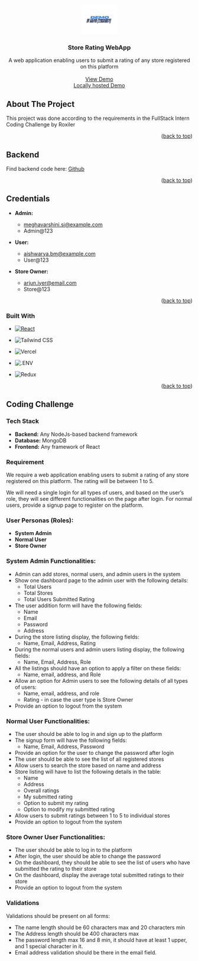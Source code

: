 <!-- PROJECT LOGO -->
<br />
<div align="center">
  <a href="https://github.com/Aafiya-01/frontend_store-rating-app">
    <img src="public/logo.svg" alt="Logo" width="100" height="80">
  </a>

<h3 align="center">Store Rating WebApp</h3>

  <p align="center">
    A web application enabling users to submit a rating of any store
registered on this platform
    <br />
    <!-- <a href="https://github.com/github_username/repo_name"><strong>Explore the docs »</strong></a>
    <br /> -->
    <br />
    <a href="https://store-rating-app-frontend.vercel.app/sign-in">View Demo</a>
    <br />
    <a href="http://localhost:5173/sign-in">Locally hosted Demo</a>
    <!-- ·
    <a href="https://github.com/github_username/repo_name/issues/new?labels=bug&template=bug-report---.md">Report Bug</a>
    ·
    <a href="https://github.com/github_username/repo_name/issues/new?labels=enhancement&template=feature-request---.md">Request Feature</a> -->
  </p>
</div>

<!-- ABOUT THE PROJECT -->

## About The Project

This project was done according to the requirements in the FullStack Intern Coding Challenge by Roxiler

<p align="right">(<a href="#readme-top">back to top</a>)</p>

## Backend

Find backend code here: [Github](https://github.com/Aafiya-01/backend_store-rating-app)

<p align="right">(<a href="#readme-top">back to top</a>)</p>

## Credentials

- <b>Admin:</b>

  - meghavarshini.si@example.com
  - Admin@123

- <b>User:</b>

  - aishwarya.bm@example.com
  - User@123

- <b>Store Owner:</b>
  - arjun.iyer@email.com
  - Store@123

<p align="right">(<a href="#readme-top">back to top</a>)</p>

### Built With

- [![React][React.js]][React-url]

- ![Tailwind CSS](https://img.shields.io/static/v1?style=for-the-badge&message=Tailwind+CSS&color=222222&logo=Tailwind+CSS&logoColor=06B6D4&label=)
- ![Vercel](https://img.shields.io/static/v1?style=for-the-badge&message=Vercel&color=000000&logo=Vercel&logoColor=FFFFFF&label=)
- ![.ENV](https://img.shields.io/static/v1?style=for-the-badge&message=.ENV&color=222222&logo=.ENV&logoColor=ECD53F&label=)
- ![Redux](https://img.shields.io/static/v1?style=for-the-badge&message=Redux&color=764ABC&logo=Redux&logoColor=FFFFFF&label=)

<p align="right">(<a href="#readme-top">back to top</a>)</p>

<!-- GETTING STARTED -->

<!-- ## Screenshots

### Admin-Dashboard

<img src="readme-assets/admin-dashboard.png" alt="Logo" width="500" height="300">

### Filter and View Users

<img src="readme-assets/filter and view users.png" alt="Logo" width="500" height="300">

### User-Dashboard

<img src="readme-assets/user-dashboard.png" alt="Logo" width="500" height="300">

### Change-Rating

<img src="readme-assets/change-rating.png" alt="Logo" width="500" height="300">

### Store Owner Dashboard

<img src="readme-assets/store-owner-dashboard.png" alt="Logo" width="500" height="300"> -->

## Coding Challenge

### Tech Stack

- **Backend:** Any NodeJs-based backend framework
- **Database:** MongoDB
- **Frontend:** Any framework of React

### Requirement

We require a web application enabling users to submit a rating of any store registered on this platform. The rating will be between 1 to 5.

We will need a single login for all types of users, and based on the user’s role, they will see different functionalities on the page after login. For normal users, provide a signup page to register on the platform.

### User Personas (Roles):

- **System Admin**
- **Normal User**
- **Store Owner**

### System Admin Functionalities:

- Admin can add stores, normal users, and admin users in the system
- Show one dashboard page to the admin user with the following details:
  - Total Users
  - Total Stores
  - Total Users Submitted Rating
- The user addition form will have the following fields:
  - Name
  - Email
  - Password
  - Address
- During the store listing display, the following fields:
  - Name, Email, Address, Rating
- During the normal users and admin users listing display, the following fields:
  - Name, Email, Address, Role
- All the listings should have an option to apply a filter on these fields:
  - Name, email, address, and Role
- Allow an option for Admin users to see the following details of all types of users:
  - Name, email, address, and role
  - Rating - in case the user type is Store Owner
- Provide an option to logout from the system

### Normal User Functionalities:

- The user should be able to log in and sign up to the platform
- The signup form will have the following fields:
  - Name, Email, Address, Password
- Provide an option for the user to change the password after login
- The user should be able to see the list of all registered stores
- Allow users to search the store based on name and address
- Store listing will have to list the following details in the table:
  - Name
  - Address
  - Overall ratings
  - My submitted rating
  - Option to submit my rating
  - Option to modify my submitted rating
- Allow users to submit ratings between 1 to 5 to individual stores
- Provide an option to logout from the system

### Store Owner User Functionalities:

- The user should be able to log in to the platform
- After login, the user should be able to change the password
- On the dashboard, they should be able to see the list of users who have submitted the rating to their store
- On the dashboard, display the average total submitted ratings to their store
- Provide an option to logout from the system

### Validations

Validations should be present on all forms:

- The name length should be 60 characters max and 20 characters min
- The Address length should be 400 characters max
- The password length max 16 and 8 min, it should have at least 1 upper, and 1 special character in it.
- Email address validation should be there in the email field.

[Next.js]: https://img.shields.io/badge/next.js-000000?style=for-the-badge&logo=nextdotjs&logoColor=white
[Next-url]: https://nextjs.org/
[React.js]: https://img.shields.io/badge/React-20232A?style=for-the-badge&logo=react&logoColor=61DAFB
[React-url]: https://reactjs.org/
